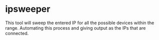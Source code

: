# ipsweeper
This tool will sweep the entered IP for all the possible devices within the range. Automating this process and giving output as the IPs that are connected.
